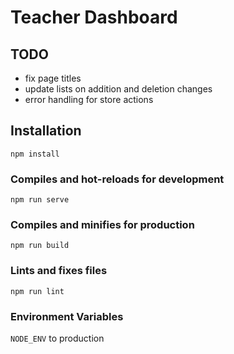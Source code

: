 # Teacher Dashboard

## TODO
- fix page titles
- update lists on addition and deletion changes
- error handling for store actions

## Installation
```
npm install
```

### Compiles and hot-reloads for development
```
npm run serve
```

### Compiles and minifies for production
```
npm run build
```

### Lints and fixes files
```
npm run lint
```
### Environment Variables
`NODE_ENV` to production
